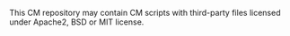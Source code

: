 This CM repository may contain CM scripts with third-party files licensed under Apache2, BSD or MIT license.
